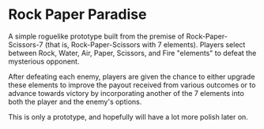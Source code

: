 # Rock Paper Paradise

A simple roguelike prototype built from the premise of Rock-Paper-Scissors-7 (that is, Rock-Paper-Scissors with 7 elements). Players select between Rock, Water, Air, Paper, Scissors, and Fire "elements" to defeat the mysterious opponent.

After defeating each enemy, players are given the chance to either upgrade these elements to improve the payout received from various outcomes or to advance towards victory by incorporating another of the 7 elements into both the player and the enemy's options.

This is only a prototype, and hopefully will have a lot more polish later on.
